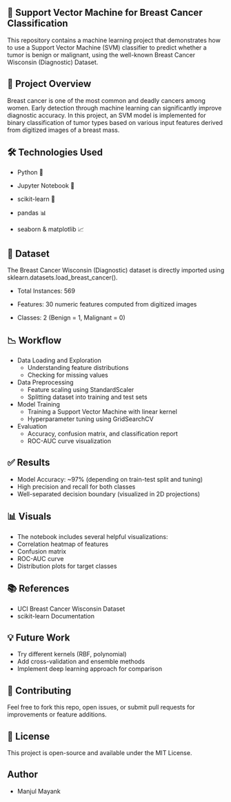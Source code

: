 ## 🧬 Support Vector Machine for Breast Cancer Classification
This repository contains a machine learning project that demonstrates how to use a Support Vector Machine (SVM) classifier to predict whether a tumor is benign or malignant, using the well-known Breast Cancer Wisconsin (Diagnostic) Dataset.
## 📌 Project Overview
Breast cancer is one of the most common and deadly cancers among women. Early detection through machine learning can significantly improve diagnostic accuracy. In this project, an SVM model is implemented for binary classification of tumor types based on various input features derived from digitized images of a breast mass.

## 🛠️ Technologies Used
- Python 🐍

- Jupyter Notebook 📓

- scikit-learn 🧪

- pandas 📊

- seaborn & matplotlib 📈
## 📂 Dataset
The Breast Cancer Wisconsin (Diagnostic) dataset is directly imported using sklearn.datasets.load_breast_cancer().

- Total Instances: 569

- Features: 30 numeric features computed from digitized images

- Classes: 2 (Benign = 1, Malignant = 0)
## 📉 Workflow
- Data Loading and Exploration
  - Understanding feature distributions
  - Checking for missing values
- Data Preprocessing
  - Feature scaling using StandardScaler
  - Splitting dataset into training and test sets
- Model Training
  - Training a Support Vector Machine with linear kernel
  - Hyperparameter tuning using GridSearchCV
- Evaluation
  - Accuracy, confusion matrix, and classification report
  - ROC-AUC curve visualization
## ✅ Results
- Model Accuracy: ~97% (depending on train-test split and tuning)
- High precision and recall for both classes
- Well-separated decision boundary (visualized in 2D projections)

## 📊 Visuals
- The notebook includes several helpful visualizations:
- Correlation heatmap of features
- Confusion matrix
- ROC-AUC curve
- Distribution plots for target classes
## 📚 References
- UCI Breast Cancer Wisconsin Dataset
- scikit-learn Documentation
## 💡 Future Work
- Try different kernels (RBF, polynomial)
- Add cross-validation and ensemble methods
- Implement deep learning approach for comparison
## 🤝 Contributing
Feel free to fork this repo, open issues, or submit pull requests for improvements or feature additions.
## 📄 License
This project is open-source and available under the MIT License.
## Author
- Manjul Mayank
